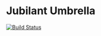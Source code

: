 # Jubilant Umbrella
[![Build Status](https://travis-ci.org/MKS-Elixr/jubilant-umbrella.svg?branch=master)](https://travis-ci.org/MKS-Elixr/jubilant-umbrella)
